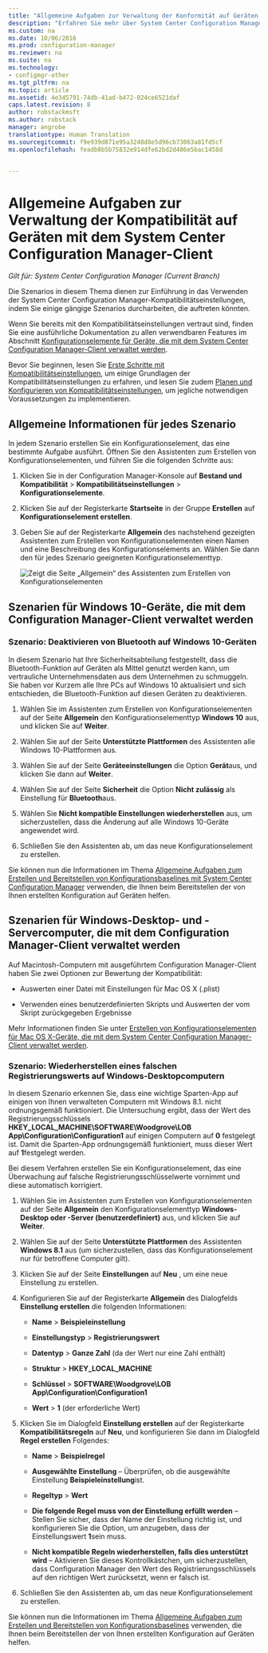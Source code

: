 ```yaml
---
title: "Allgemeine Aufgaben zur Verwaltung der Konformität auf Geräten mit dem System Center Configuration Manager-Client | Microsoft-Dokumentation"
description: "Erfahren Sie mehr über System Center Configuration Manager-Kompatibilitätseinstellungen, indem Sie einige Szenarios durcharbeiten."
ms.custom: na
ms.date: 10/06/2016
ms.prod: configuration-manager
ms.reviewer: na
ms.suite: na
ms.technology:
- configmgr-other
ms.tgt_pltfrm: na
ms.topic: article
ms.assetid: 4e345791-74db-41ad-b472-024ce6521daf
caps.latest.revision: 8
author: robstackmsft
ms.author: robstack
manager: angrobe
translationtype: Human Translation
ms.sourcegitcommit: f9e939d871e95a3248d8e5d96cb73063a81fd5cf
ms.openlocfilehash: feadb8b5b75832e914dfe62bd2d486e5bac1458d


---
```

# <a name="common-tasks-for-managing-compliance-on-devices-with-the-system-center-configuration-manager-client"></a>Allgemeine Aufgaben zur Verwaltung der Kompatibilität auf Geräten mit dem System Center Configuration Manager-Client

*Gilt für: System Center Configuration Manager (Current Branch)*

Die Szenarios in diesem Thema dienen zur Einführung in das Verwenden der System Center Configuration Manager-Kompatibilitätseinstellungen, indem Sie einige gängige Szenarios durcharbeiten, die auftreten könnten.  

 Wenn Sie bereits mit den Kompatibilitätseinstellungen vertraut sind, finden Sie eine ausführliche Dokumentation zu allen verwendbaren Features im Abschnitt [Konfigurationselemente für Geräte, die mit dem System Center Configuration Manager-Client verwaltet werden](../../compliance/deploy-use/configuration-items-for-devices-managed-with-the-client.md).  

 Bevor Sie beginnen, lesen Sie [Erste Schritte mit Kompatibilitätseinstellungen](../../compliance/get-started/get-started-with-compliance-settings.md), um einige Grundlagen der Kompatibilitätseinstellungen zu erfahren, und lesen Sie zudem [Planen und Konfigurieren von Kompatibilitätseinstellungen](../../compliance/plan-design/plan-for-and-configure-compliance-settings.md), um jegliche notwendigen Voraussetzungen zu implementieren.  

## <a name="general-information-for-each-scenario"></a>Allgemeine Informationen für jedes Szenario  
 In jedem Szenario erstellen Sie ein Konfigurationselement, das eine bestimmte Aufgabe ausführt. Öffnen Sie den Assistenten zum Erstellen von Konfigurationselementen, und führen Sie die folgenden Schritte aus:  

1.  Klicken Sie in der Configuration Manager-Konsole auf **Bestand und Kompatibilität** > **Kompatibilitätseinstellungen** > **Konfigurationselemente**.  

3.  Klicken Sie auf der Registerkarte **Startseite** in der Gruppe **Erstellen** auf **Konfigurationselement erstellen**.  

4.  Geben Sie auf der Registerkarte **Allgemein** des nachstehend gezeigten Assistenten zum Erstellen von Konfigurationselementen einen Namen und eine Beschreibung des Konfigurationselements an. Wählen Sie dann den für jedes Szenario geeigneten Konfigurationselementtyp.  

     ![Zeigt die Seite „Allgemein“ des Assistenten zum Erstellen von Konfigurationselementen](/sccm/compliance/plan-design/media/Compliance-Settings-Wizard---1.png)  

## <a name="scenarios-for-windows-10-devices-managed-with-the-configuration-manager-client"></a>Szenarien für Windows 10-Geräte, die mit dem Configuration Manager-Client verwaltet werden  

### <a name="scenario-disable-the-use-of-bluetooth-on-windows-10-devices"></a>Szenario: Deaktivieren von Bluetooth auf Windows 10-Geräten  
 In diesem Szenario hat Ihre Sicherheitsabteilung festgestellt, dass die Bluetooth-Funktion auf Geräten als Mittel genutzt werden kann, um vertrauliche Unternehmensdaten aus dem Unternehmen zu schmuggeln. Sie haben vor Kurzem alle Ihre PCs auf Windows 10 aktualisiert und sich entschieden, die Bluetooth-Funktion auf diesen Geräten zu deaktivieren.  

1.  Wählen Sie im Assistenten zum Erstellen von Konfigurationselementen auf der Seite **Allgemein** den Konfigurationselementtyp **Windows 10** aus, und klicken Sie auf **Weiter**.  

2.  Wählen Sie auf der Seite **Unterstützte Plattformen** des Assistenten alle Windows 10-Plattformen aus.  

3.  Wählen Sie auf der Seite **Geräteeinstellungen** die Option **Gerät**aus, und klicken Sie dann auf **Weiter**.  

4.  Wählen Sie auf der Seite **Sicherheit** die Option **Nicht zulässig** als Einstellung für **Bluetooth**aus.  

5.  Wählen Sie **Nicht kompatible Einstellungen wiederherstellen** aus, um sicherzustellen, dass die Änderung auf alle Windows 10-Geräte angewendet wird.  

6.  Schließen Sie den Assistenten ab, um das neue Konfigurationselement zu erstellen.  

 Sie können nun die Informationen im Thema [Allgemeine Aufgaben zum Erstellen und Bereitstellen von Konfigurationsbaselines mit System Center Configuration Manager](../../compliance/plan-design/common-tasks-for-creating-and-deploying-configuration-baselines.md) verwenden, die Ihnen beim Bereitstellen der von Ihnen erstellten Konfiguration auf Geräten helfen.  

## <a name="scenarios-for-windows-desktop-and-server-computers-managed-with-the-configuration-manager-client"></a>Szenarien für Windows-Desktop- und -Servercomputer, die mit dem Configuration Manager-Client verwaltet werden  
 Auf Macintosh-Computern mit ausgeführtem Configuration Manager-Client haben Sie zwei Optionen zur Bewertung der Kompatibilität:  

-   Auswerten einer Datei mit Einstellungen für Mac OS X (.plist)  

-   Verwenden eines benutzerdefinierten Skripts und Auswerten der vom Skript zurückgegeben Ergebnisse  

 Mehr Informationen finden Sie unter [Erstellen von Konfigurationselementen für Mac OS X-Geräte, die mit dem System Center Configuration Manager-Client verwaltet werden](../../compliance/deploy-use/create-configuration-items-for-mac-os-x-devices-managed-with-the-client.md).  

### <a name="scenario-remediate-an-incorrect-registry-value-on-windows-desktop-computers"></a>Szenario: Wiederherstellen eines falschen Registrierungswerts auf Windows-Desktopcomputern  
 In diesem Szenario erkennen Sie, dass eine wichtige Sparten-App auf einigen von Ihnen verwalteten Computern mit Windows 8.1. nicht ordnungsgemäß funktioniert. Die Untersuchung ergibt, dass der Wert des Registrierungsschlüssels **HKEY_LOCAL_MACHINE\SOFTWARE\Woodgrove\LOB App\Configuration\Configuration1** auf einigen Computern auf **0** festgelegt ist. Damit die Sparten-App ordnungsgemäß funktioniert, muss dieser Wert auf **1**festgelegt werden.  

 Bei diesem Verfahren erstellen Sie ein Konfigurationselement, das eine Überwachung auf falsche Registrierungsschlüsselwerte vornimmt und diese automatisch korrigiert.  

1.  Wählen Sie im Assistenten zum Erstellen von Konfigurationselementen auf der Seite **Allgemein** den Konfigurationselementtyp **Windows-Desktop oder -Server (benutzerdefiniert)** aus, und klicken Sie auf **Weiter**.  

2.  Wählen Sie auf der Seite **Unterstützte Plattformen** des Assistenten **Windows 8.1** aus (um sicherzustellen, dass das Konfigurationselement nur für betroffene Computer gilt).  

3.  Klicken Sie auf der Seite **Einstellungen** auf **Neu** , um eine neue Einstellung zu erstellen.  

4.  Konfigurieren Sie auf der Registerkarte **Allgemein** des Dialogfelds **Einstellung erstellen** die folgenden Informationen:  

    -   **Name** > **Beispieleinstellung**  

    -   **Einstellungstyp** > **Registrierungswert**  

    -   **Datentyp** > **Ganze Zahl** (da der Wert nur eine Zahl enthält)  

    -   **Struktur** > **HKEY_LOCAL_MACHINE**  

    -   **Schlüssel** > **SOFTWARE\Woodgrove\LOB App\Configuration\Configuration1**  

    -   **Wert** > **1** (der erforderliche Wert)  

5.  Klicken Sie im Dialogfeld **Einstellung erstellen** auf der Registerkarte **Kompatibilitätsregeln** auf **Neu**, und konfigurieren Sie dann im Dialogfeld **Regel erstellen** Folgendes:  

    -   **Name** > **Beispielregel**  

    -   **Ausgewählte Einstellung** – Überprüfen, ob die ausgewählte Einstellung **Beispieleinstellung**ist.  

    -   **Regeltyp** > **Wert**  

    -   **Die folgende Regel muss von der Einstellung erfüllt werden** – Stellen Sie sicher, dass der Name der Einstellung richtig ist, und konfigurieren Sie die Option, um anzugeben, dass der Einstellungswert **1**sein muss.  

    -   **Nicht kompatible Regeln wiederherstellen, falls dies unterstützt wird** – Aktivieren Sie dieses Kontrollkästchen, um sicherzustellen, dass Configuration Manager den Wert des Registrierungsschlüssels auf den richtigen Wert zurücksetzt, wenn er falsch ist.  

6.  Schließen Sie den Assistenten ab, um das neue Konfigurationselement zu erstellen.  

 Sie können nun die Informationen im Thema [Allgemeine Aufgaben zum Erstellen und Bereitstellen von Konfigurationsbaselines](../../compliance/plan-design/common-tasks-for-creating-and-deploying-configuration-baselines.md) verwenden, die Ihnen beim Bereitstellen der von Ihnen erstellten Konfiguration auf Geräten helfen.  



<!--HONumber=Dec16_HO3-->


